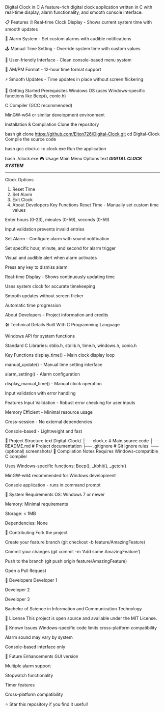 Digital Clock in C
A feature-rich digital clock application written in C with real-time display, alarm functionality, and smooth console interface.

📋 Features
⏰ Real-time Clock Display - Shows current system time with smooth updates

🔔 Alarm System - Set custom alarms with audible notifications

🕹️ Manual Time Setting - Override system time with custom values

🎯 User-friendly Interface - Clean console-based menu system

🌙 AM/PM Format - 12-hour time format support

⚡ Smooth Updates - Time updates in place without screen flickering

🚀 Getting Started
Prerequisites
Windows OS (uses Windows-specific functions like Beep(), conio.h)

C Compiler (GCC recommended)

MinGW-w64 or similar development environment

Installation & Compilation
Clone the repository

bash
git clone https://github.com/Elton726/Digital-Clock.git
cd Digital-Clock
Compile the source code

bash
gcc clock.c -o clock.exe
Run the application

bash
./clock.exe
🎮 Usage
Main Menu Options
text
*******DIGITAL CLOCK SYSTEM*******
___________________________________________________________________________________________

 Clock Options

 1. Reset Time
 2. Set Alarm
 3. Exit Clock
 4. About Developers
Key Functions
Reset Time - Manually set custom time values

Enter hours (0-23), minutes (0-59), seconds (0-59)

Input validation prevents invalid entries

Set Alarm - Configure alarm with sound notification

Set specific hour, minute, and second for alarm trigger

Visual and audible alert when alarm activates

Press any key to dismiss alarm

Real-time Display - Shows continuously updating time

Uses system clock for accurate timekeeping

Smooth updates without screen flicker

Automatic time progression

About Developers - Project information and credits

🛠️ Technical Details
Built With
C Programming Language

Windows API for system functions

Standard C Libraries: stdio.h, stdlib.h, time.h, windows.h, conio.h

Key Functions
display_time() - Main clock display loop

manual_update() - Manual time setting interface

alarm_setting() - Alarm configuration

display_manual_time() - Manual clock operation

Input validation with error handling

Features
Input Validation - Robust error checking for user inputs

Memory Efficient - Minimal resource usage

Cross-session - No external dependencies

Console-based - Lightweight and fast

📁 Project Structure
text
Digital-Clock/
├── clock.c          # Main source code
├── README.md        # Project documentation
├── .gitignore       # Git ignore rules
└── (optional) screenshots/
🔧 Compilation Notes
Requires Windows-compatible C compiler

Uses Windows-specific functions: Beep(), _kbhit(), _getch()

MinGW-w64 recommended for Windows development

Console application - runs in command prompt

🎯 System Requirements
OS: Windows 7 or newer

Memory: Minimal requirements

Storage: < 1MB

Dependencies: None

🤝 Contributing
Fork the project

Create your feature branch (git checkout -b feature/AmazingFeature)

Commit your changes (git commit -m 'Add some AmazingFeature')

Push to the branch (git push origin feature/AmazingFeature)

Open a Pull Request

👥 Developers
Developer 1

Developer 2

Developer 3

Bachelor of Science in Information and Communication Technology

📄 License
This project is open source and available under the MIT License.

🐛 Known Issues
Windows-specific code limits cross-platform compatibility

Alarm sound may vary by system

Console-based interface only

🔮 Future Enhancements
GUI version

Multiple alarm support

Stopwatch functionality

Timer features

Cross-platform compatibility

⭐ Star this repository if you find it useful!
